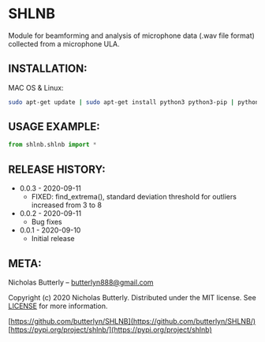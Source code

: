 # SHLNB
Module for beamforming and analysis of microphone data (.wav file format) collected from a microphone ULA.

## INSTALLATION:

MAC OS & Linux:

```sh
sudo apt-get update | sudo apt-get install python3 python3-pip | python3 -m pip install shlnb
```

## USAGE EXAMPLE:

```python
from shlnb.shlnb import *
```

## RELEASE HISTORY:

* 0.0.3 - 2020-09-11
    * FIXED: find_extrema(), standard deviation threshold for outliers increased from 3 to 8
* 0.0.2 - 2020-09-11
    * Bug fixes
* 0.0.1 - 2020-09-10
    * Initial release

## META:

Nicholas Butterly – butterlyn888@gmail.com

Copyright (c) 2020 Nicholas Butterly. Distributed under the MIT license. See [LICENSE](LICENSE) for more information.

[https://github.com/butterlyn/SHLNB](https://github.com/butterlyn/SHLNB/)
[https://pypi.org/project/shlnb/](https://pypi.org/project/shlnb)
